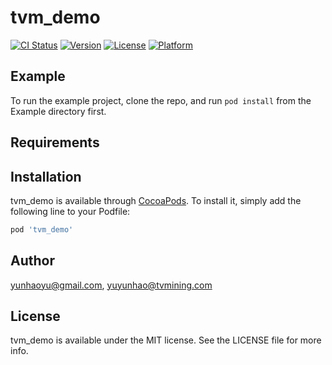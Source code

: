 # tvm_demo

[![CI Status](http://img.shields.io/travis/yunhaoyu@gmail.com/tvm_demo.svg?style=flat)](https://travis-ci.org/yunhaoyu@gmail.com/tvm_demo)
[![Version](https://img.shields.io/cocoapods/v/tvm_demo.svg?style=flat)](http://cocoapods.org/pods/tvm_demo)
[![License](https://img.shields.io/cocoapods/l/tvm_demo.svg?style=flat)](http://cocoapods.org/pods/tvm_demo)
[![Platform](https://img.shields.io/cocoapods/p/tvm_demo.svg?style=flat)](http://cocoapods.org/pods/tvm_demo)

## Example

To run the example project, clone the repo, and run `pod install` from the Example directory first.

## Requirements

## Installation

tvm_demo is available through [CocoaPods](http://cocoapods.org). To install
it, simply add the following line to your Podfile:

```ruby
pod 'tvm_demo'
```

## Author

yunhaoyu@gmail.com, yuyunhao@tvmining.com

## License

tvm_demo is available under the MIT license. See the LICENSE file for more info.
